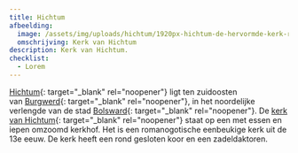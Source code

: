 ```yaml
---
title: Hichtum
afbeelding:
  image: /assets/img/uploads/hichtum/1920px-hichtum-de-hervormde-kerk-rm39349-foto10-2017-06-18-12-51.jpg
  omschrijving: Kerk van Hichtum
description: Kerk van Hichtum.
checklist:
  - Lorem
---
```


[Hichtum](https://nl.wikipedia.org/wiki/Hichtum){: target="\_blank" rel="noopener"} ligt ten zuidoosten van&nbsp;[Burgwerd](https://nl.wikipedia.org/wiki/Burgwerd){: target="\_blank" rel="noopener"}, in het noordelijke verlengde van de stad&nbsp;[Bolsward](https://nl.wikipedia.org/wiki/Bolsward){: target="\_blank" rel="noopener"}. De&nbsp;[kerk van Hichtum](https://nl.wikipedia.org/wiki/Kerk_van_Hichtum){: target="\_blank" rel="noopener"}&nbsp;staat op een met essen en iepen omzoomd kerkhof. Het is een romanogotische eenbeukige kerk uit de 13e eeuw. De kerk heeft een rond gesloten koor en een zadeldaktoren.&nbsp;
